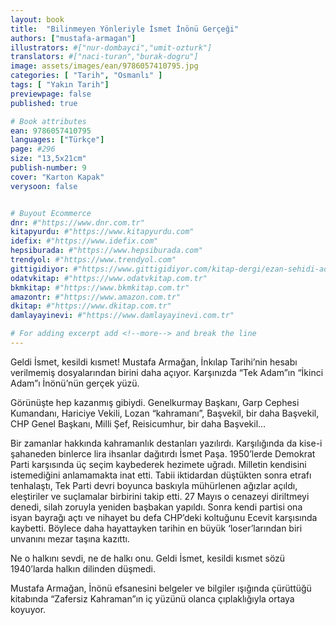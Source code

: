 ```yaml
---
layout: book
title:  "Bilinmeyen Yönleriyle İsmet İnönü Gerçeği"
authors: ["mustafa-armagan"]
illustrators: #["nur-dombayci","umit-ozturk"]
translators: #["naci-turan","burak-dogru"]
image: assets/images/ean/9786057410795.jpg
categories: [ "Tarih", "Osmanlı" ]
tags: [ "Yakın Tarih"]
previewpage: false
published: true

# Book attributes
ean: 9786057410795
languages: ["Türkçe"]
page: #296
size: "13,5x21cm"
publish-number: 9
cover: "Karton Kapak"
verysoon: false


# Buyout Ecommerce
dnr: #"https://www.dnr.com.tr"
kitapyurdu: #"https://www.kitapyurdu.com"
idefix: #"https://www.idefix.com"
hepsiburada: #"https://www.hepsiburada.com"
trendyol: #"https://www.trendyol.com"
gittigidiyor: #"https://www.gittigidiyor.com/kitap-dergi/ezan-sehidi-adnan-menderes_pdp_732728793"
odatvkitap: #"https://www.odatvkitap.com.tr"
bkmkitap: #"https://www.bkmkitap.com.tr"
amazontr: #"https://www.amazon.com.tr"
dkitap: #"https://www.dkitap.com.tr"
damlayayinevi: #"https://www.damlayayinevi.com.tr"

# For adding excerpt add <!--more--> and break the line
---
```

Geldi İsmet, kesildi kısmet!
Mustafa Armağan, İnkılap Tarihi’nin hesabı verilmemiş dosyalarından birini daha açıyor. Karşınızda “Tek Adam”ın “İkinci Adam”ı İnönü’nün gerçek yüzü.
<!--more--> 
Görünüşte hep kazanmış gibiydi. Genelkurmay Başkanı, Garp Cephesi Kumandanı, Hariciye Vekili, Lozan “kahramanı”, Başvekil, bir daha Başvekil, CHP Genel Başkanı, Milli Şef, Reisicumhur, bir daha Başvekil…

Bir zamanlar hakkında kahramanlık destanları yazılırdı. Karşılığında da kise-i şahaneden binlerce lira ihsanlar dağıtırdı İsmet Paşa. 1950’lerde Demokrat Parti karşısında üç seçim kaybederek hezimete uğradı. Milletin kendisini istemediğini anlamamakta inat etti. Tabii iktidardan düştükten sonra etrafı tenhalaştı, Tek Parti devri boyunca baskıyla mühürlenen ağızlar açıldı, eleştiriler ve suçlamalar birbirini takip etti. 27 Mayıs o cenazeyi diriltmeyi denedi, silah zoruyla yeniden başbakan yapıldı. Sonra kendi partisi ona isyan bayrağı açtı ve nihayet bu defa CHP’deki koltuğunu Ecevit karşısında kaybetti. Böylece daha hayattayken tarihin en büyük ‘loser’larından biri unvanını mezar taşına kazıttı.

Ne o halkını sevdi, ne de halkı onu. Geldi İsmet, kesildi kısmet sözü 1940’larda halkın dilinden düşmedi.

Mustafa Armağan, İnönü efsanesini belgeler ve bilgiler ışığında çürüttüğü kitabında “Zafersiz Kahraman”ın iç yüzünü olanca çıplaklığıyla ortaya koyuyor.